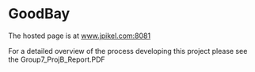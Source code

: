 # GoodBay

The hosted page is at www.jpikel.com:8081

For a detailed overview of the process developing this project please see the Group7_ProjB_Report.PDF
